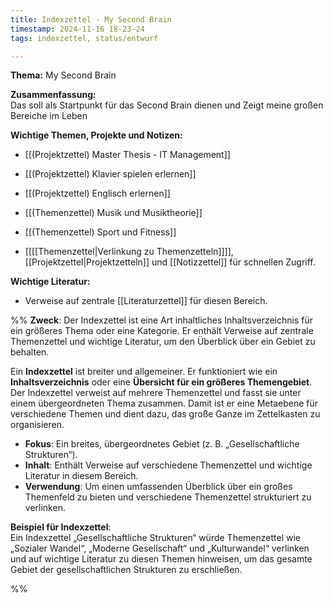 ```yaml
---
title: Indexzettel - My Second Brain
timestamp: 2024-11-16 18-23-24
tags: indexzettel, status/entwurf

---
```



**Thema:** My Second Brain  

**Zusammenfassung:**  
Das soll als Startpunkt für das Second Brain dienen und Zeigt meine großen Bereiche im Leben

**Wichtige Themen, Projekte und Notizen:**  
- [[(Projektzettel) Master Thesis - IT Management]]
- [[(Projektzettel) Klavier spielen erlernen]]
- [[(Projektzettel) Englisch erlernen]]
- [[(Themenzettel) Musik und Musiktheorie]]
- [[(Themenzettel) Sport und Fitness]]

- [[[[Themenzettel|Verlinkung zu Themenzetteln]]]], [[Projektzettel|Projektzetteln]] und [[Notizzettel]] für schnellen Zugriff.

**Wichtige Literatur:**  
- Verweise auf zentrale [[Literaturzettel]] für diesen Bereich.

%%
**Zweck**: Der Indexzettel ist eine Art inhaltliches Inhaltsverzeichnis für ein größeres Thema oder eine Kategorie. Er enthält Verweise auf zentrale Themenzettel und wichtige Literatur, um den Überblick über ein Gebiet zu behalten.

Ein **Indexzettel** ist breiter und allgemeiner. Er funktioniert wie ein **Inhaltsverzeichnis** oder eine **Übersicht für ein größeres Themengebiet**. Der Indexzettel verweist auf mehrere Themenzettel und fasst sie unter einem übergeordneten Thema zusammen. Damit ist er eine Metaebene für verschiedene Themen und dient dazu, das große Ganze im Zettelkasten zu organisieren.

- **Fokus**: Ein breites, übergeordnetes Gebiet (z. B. „Gesellschaftliche Strukturen“).
- **Inhalt**: Enthält Verweise auf verschiedene Themenzettel und wichtige Literatur in diesem Bereich.
- **Verwendung**: Um einen umfassenden Überblick über ein großes Themenfeld zu bieten und verschiedene Themenzettel strukturiert zu verlinken.

**Beispiel für Indexzettel**:  
Ein Indexzettel „Gesellschaftliche Strukturen“ würde Themenzettel wie „Sozialer Wandel“, „Moderne Gesellschaft“ und „Kulturwandel“ verlinken und auf wichtige Literatur zu diesen Themen hinweisen, um das gesamte Gebiet der gesellschaftlichen Strukturen zu erschließen.

%%

